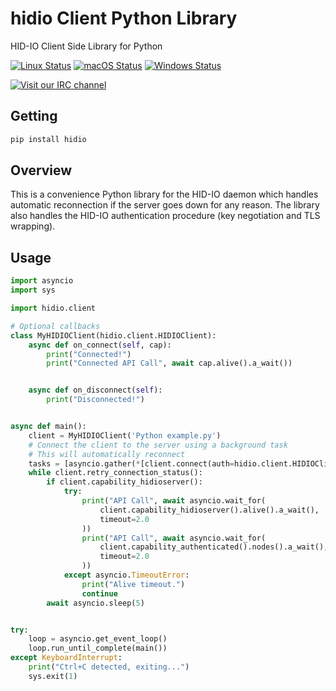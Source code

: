 # hidio Client Python Library
HID-IO Client Side Library for Python

[![Linux Status](https://github.com/hid-io/hid-io/workflows/Rust%20Linux/badge.svg)](https://github.com/hid-io/hid-io/actions)
[![macOS Status](https://github.com/hid-io/hid-io/workflows/Rust%20macOS/badge.svg)](https://github.com/hid-io/hid-io/actions)
[![Windows Status](https://github.com/hid-io/hid-io/workflows/Rust%20Windows/badge.svg)](https://github.com/hid-io/hid-io/actions)

[![Visit our IRC channel](https://kiwiirc.com/buttons/irc.freenode.net/hid-io.png)](https://kiwiirc.com/client/irc.freenode.net/#hid-io)

## Getting

```bash
pip install hidio
```


## Overview

This is a convenience Python library for the HID-IO daemon which handles automatic reconnection if the server goes down for any reason.
The library also handles the HID-IO authentication procedure (key negotiation and TLS wrapping).


## Usage

```python
import asyncio
import sys

import hidio.client

# Optional callbacks
class MyHIDIOClient(hidio.client.HIDIOClient):
    async def on_connect(self, cap):
        print("Connected!")
        print("Connected API Call", await cap.alive().a_wait())


    async def on_disconnect(self):
        print("Disconnected!")


async def main():
    client = MyHIDIOClient('Python example.py')
    # Connect the client to the server using a background task
    # This will automatically reconnect
    tasks = [asyncio.gather(*[client.connect(auth=hidio.client.HIDIOClient.AUTH_BASIC)], return_exceptions=True)]
    while client.retry_connection_status():
        if client.capability_hidioserver():
            try:
                print("API Call", await asyncio.wait_for(
                    client.capability_hidioserver().alive().a_wait(),
                    timeout=2.0
                ))
                print("API Call", await asyncio.wait_for(
                    client.capability_authenticated().nodes().a_wait(),
                    timeout=2.0
                ))
            except asyncio.TimeoutError:
                print("Alive timeout.")
                continue
        await asyncio.sleep(5)


try:
    loop = asyncio.get_event_loop()
    loop.run_until_complete(main())
except KeyboardInterrupt:
    print("Ctrl+C detected, exiting...")
    sys.exit(1)
```
